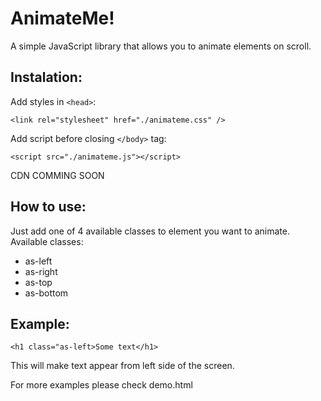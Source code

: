 # AnimateMe!

A simple JavaScript library that allows you to animate elements on scroll.

## **Instalation:**
Add styles in `<head>`:

```
<link rel="stylesheet" href="./animateme.css" />
```

Add script before closing `</body>` tag:

```
<script src="./animateme.js"></script>
```

CDN COMMING SOON



## **How to use:**

Just add one of 4 available classes to element you want to animate.
Available classes:
* as-left
* as-right
* as-top
* as-bottom

## **Example:**

```
<h1 class="as-left>Some text</h1>
```
This will make text appear from left side of the screen.

For more examples please check demo.html

